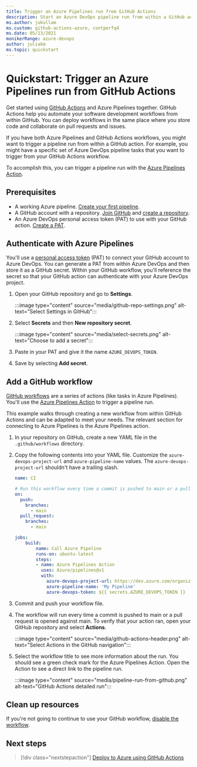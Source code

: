 ```yaml
---
title: Trigger an Azure Pipelines run from GitHub Actions
description: Start an Azure DevOps pipeline run from within a GitHub action
ms.author: jukullam
ms.custom: github-actions-azure, contperfq4
ms.date: 05/13/2021
monikerRange: azure-devops
author: juliakm
ms.topic: quickstart
---
```


# Quickstart: Trigger an Azure Pipelines run from GitHub Actions

Get started using [GitHub Actions](https://docs.github.com/en/actions) and Azure Pipelines together. GitHub Actions help you automate your software development workflows from within GitHub. You can deploy workflows in the same place where you store code and collaborate on pull requests and issues. 

If you have both Azure Pipelines and GitHub Actions workflows, you might want to trigger a pipeline run from within a GitHub action. For example, you might have a specific set of Azure DevOps pipeline tasks that you want to trigger from your GitHub Actions workflow. 

To accomplish this, you can trigger a pipeline run with the [Azure Pipelines Action](https://github.com/marketplace/actions/azure-pipelines-action).  

## Prerequisites

- A working Azure pipeline. [Create your first pipeline](../create-first-pipeline.md). 
- A GitHub account with a repository. [Join GitHub](https://github.com/join) and [create a repository](https://docs.github.com/en/github/getting-started-with-github/create-a-repo). 
- An Azure DevOps personal access token (PAT) to use with your GitHub action. [Create a PAT](../../organizations/accounts/use-personal-access-tokens-to-authenticate.md).

## Authenticate with Azure Pipelines

You'll use a [personal access token](../../organizations/accounts/use-personal-access-tokens-to-authenticate.md) (PAT) to connect your GitHub account to Azure DevOps. You can generate a PAT from within Azure DevOps and then store it as a GitHub secret. Within your GitHub workflow, you'll reference the secret so that your GitHub action can authenticate with your Azure DevOps project. 

1. Open your GitHub repository and go to **Settings**.

    :::image type="content" source="media/github-repo-settings.png" alt-text="Select Settings in GitHub":::


1. Select **Secrets** and then **New repository secret**.

    :::image type="content" source="media/select-secrets.png" alt-text="Choose to add a secret":::

1. Paste in your PAT and give it the name `AZURE_DEVOPS_TOKEN`. 

1. Save by selecting **Add secret**.


## Add a GitHub workflow

[GitHub workflows](/azure/developer/github/github-actions) are a series of actions (like tasks in Azure Pipelines). You'll use the [Azure Pipelines Action](https://github.com/marketplace/actions/azure-pipelines-action) to trigger a pipeline run. 

This example walks through creating a new workflow from within GitHub Actions and can be adapted to meet your needs. The relevant section for connecting to Azure Pipelines is the Azure Pipelines action. 

1. In your repository on GitHub, create a new YAML file in the `.github/workflows` directory.

1. Copy the following contents into your YAML file. Customize the `azure-devops-project-url` and  `azure-pipeline-name` values. The `azure-devops-project-url` shouldn't have a trailing slash.

    ```yaml
    name: CI

    # Run this workflow every time a commit is pushed to main or a pull request is opened against main
    on:
      push:
        branches:
          - main
      pull_request:
        branches: 
          - main

    jobs:
        build:
            name: Call Azure Pipeline
            runs-on: ubuntu-latest
            steps:
            - name: Azure Pipelines Action
              uses: Azure/pipelines@v1
              with:
                azure-devops-project-url: https://dev.azure.com/organization/project-name
                azure-pipeline-name: 'My Pipeline'
                azure-devops-token: ${{ secrets.AZURE_DEVOPS_TOKEN }}
    ```

1. Commit and push your workflow file.

1. The workflow will run every time a commit is pushed to main or a pull request is opened against main. To verify that your action ran, open your GitHub repository and select **Actions**.

    :::image type="content" source="media/github-actions-header.png" alt-text="Select Actions in the GitHub navigation"::: 

1. Select the workflow title to see more information about the run. You should see a green check mark for the Azure Pipelines Action. Open the Action to see a direct link to the pipeline run. 

    :::image type="content" source="media/pipeline-run-from-github.png" alt-text="GitHub Actions detailed run":::

## Clean up resources

If you're not going to continue to use your GitHub workflow, [disable the workflow](https://docs.github.com/actions/managing-workflow-runs/disabling-and-enabling-a-workflow).


## Next steps

> [!div class="nextstepaction"]
> [Deploy to Azure using GitHub Actions](/azure/developer/github/github-actions)
